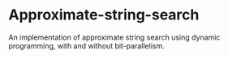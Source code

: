 # Approximate-string-search
An implementation of approximate string search using dynamic programming, with and without bit-parallelism.
